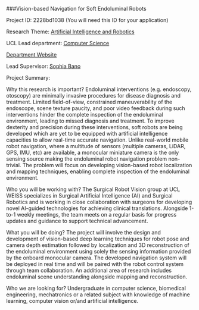 ###Vision-based Navigation for Soft Endoluminal Robots

Project ID: 2228bd1038
(You will need this ID for your application)

Research Theme: [Artificial Intelligence and Robotics](../themes/artificial-intelligence-and-robotics.md)

UCL Lead department: [Computer Science](../departments/computer-science.md)

[Department Website](https://www.ucl.ac.uk/computer-science)

Lead Supervisor: [Sophia Bano](https://iris.ucl.ac.uk/iris/browse/profile?upi=SBANO36)

Project Summary:

Why this research is important?
 Endoluminal interventions (e.g. endoscopy, otoscopy) are minimally invasive procedures for disease diagnosis and treatment. Limited field-of-view, constrained maneuverability of the endoscope, scene texture paucity, and poor video feedback during such interventions hinder the complete inspection of the endoluminal environment, leading to missed diagnosis and treatment. To improve dexterity and precision during these interventions, soft robots are being developed which are yet to be equipped with artificial intelligence capacities to allow real-time accurate navigation. Unlike real-world mobile robot navigation, where a multitude of sensors (multiple cameras, LiDAR, GPS, IMU, etc) are available, a monocular miniature camera is the only sensing source making the endoluminal robot navigation problem non-trivial. The problem will focus on developing vision-based robot localization and mapping techniques, enabling complete inspection of the endoluminal environment. 
 
 Who you will be working with?
 The Surgical Robot Vision group at UCL WEISS specializes in Surgical Artificial Intelligence (AI) and Surgical Robotics and is working in close collaboration with surgeons for developing novel AI-guided technologies for achieving clinical translations. Alongside 1-to-1 weekly meetings, the team meets on a regular basis for progress updates and guidance to support technical advancement. 
 
 What you will be doing?
 The project will involve the design and development of vision-based deep learning techniques for robot pose and camera depth estimation followed by localization and 3D reconstruction of the endoluminal environment using solely the sensing information provided by the onboard monocular camera. The developed navigation system will be deployed in real time and will be paired with the robot control system through team collaboration. An additional area of research includes endoluminal scene understanding alongside mapping and reconstruction. 
 
 Who we are looking for?
 Undergraduate in computer science, biomedical engineering, mechatronics or a related subject with knowledge of machine learning, computer vision or/and artificial intelligence.
